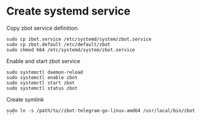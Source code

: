 # Create systemd service

Copy zbot service definition.
```
sudo cp zbot.service /etc/systemd/system/zbot.service
sudo cp zbot.default /etc/default/zbot
sudo chmod 664 /etc/systemd/system/zbot.service
```

Enable and start zbot service

```
sudo systemctl daemon-reload
sudo systemctl enable zbot
sudo systemctl start zbot
sudo systemctl status zbot
```

Create symlink

````
sudo ln -s /path/to//zbot-telegram-go-linux-amd64 /usr/local/bin/zbot
```